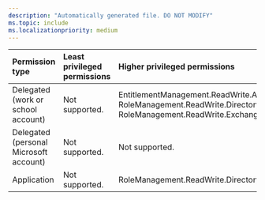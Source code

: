 ```yaml
---
description: "Automatically generated file. DO NOT MODIFY"
ms.topic: include
ms.localizationpriority: medium
---
```


|Permission type|Least privileged permissions|Higher privileged permissions|
|:---|:---|:---|
|Delegated (work or school account)|Not supported.|EntitlementManagement.ReadWrite.All, RoleManagement.ReadWrite.Directory, RoleManagement.ReadWrite.Exchange|
|Delegated (personal Microsoft account)|Not supported.|Not supported.|
|Application|Not supported.|RoleManagement.ReadWrite.Directory|

